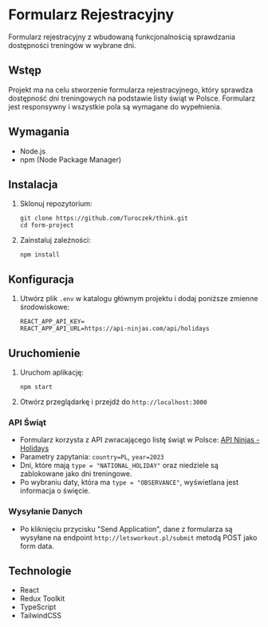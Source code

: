 # Formularz Rejestracyjny

Formularz rejestracyjny z wbudowaną funkcjonalnością sprawdzania dostępności treningów w wybrane dni.

## Wstęp
Projekt ma na celu stworzenie formularza rejestracyjnego, który sprawdza dostępność dni treningowych na podstawie listy świąt w Polsce. Formularz jest responsywny i wszystkie pola są wymagane do wypełnienia.

## Wymagania
- Node.js
- npm (Node Package Manager)

## Instalacja

1. Sklonuj repozytorium:
    ```
    git clone https://github.com/Turoczek/think.git
    cd form-project
    ```

2. Zainstaluj zależności:
    ```
    npm install
    ```

## Konfiguracja

1. Utwórz plik `.env` w katalogu głównym projektu i dodaj poniższe zmienne środowiskowe:
    ```env
    REACT_APP_API_KEY=
    REACT_APP_API_URL=https://api-ninjas.com/api/holidays
    ```

## Uruchomienie

1. Uruchom aplikację:
    ```
    npm start
    ```

2. Otwórz przeglądarkę i przejdź do `http://localhost:3000`

### API Świąt
- Formularz korzysta z API zwracającego listę świąt w Polsce: [API Ninjas - Holidays](https://api-ninjas.com/api/holidays)
- Parametry zapytania: `country=PL`, `year=2023`
- Dni, które mają `type = "NATIONAL_HOLIDAY"` oraz niedziele są zablokowane jako dni treningowe.
- Po wybraniu daty, która ma `type = "OBSERVANCE"`, wyświetlana jest informacja o święcie.

### Wysyłanie Danych
- Po kliknięciu przycisku "Send Application", dane z formularza są wysyłane na endpoint `http://letsworkout.pl/submit` metodą POST jako form data.

## Technologie

- React
- Redux Toolkit
- TypeScript
- TailwindCSS